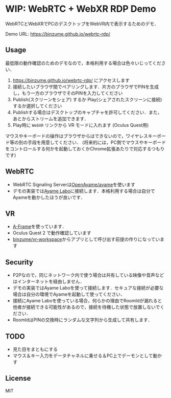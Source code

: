 # WIP: WebRTC + WebXR RDP Demo

WebRTCとWebXRでPCのデスクトップをWebVR内で表示するためのデモ．

Demo URL: https://binzume.github.io/webrtc-rdp/

## Usage

最低限の動作確認のためのデモなので，本格利用する場合は色々いじってください．

1. https://binzume.github.io/webrtc-rdp/ にアクセスします
2. 接続したいブラウザ間でペアリングします．片方のブラウザでPINを生成し，もう一方のブラウザでそのPINを入力してください
3. Publish(スクリーンをシェア) するか Play(シェアされたスクリーンに接続) するか選択してください
4. Publishする場合はデスクトップのキャプチャを許可してください．また，あとからストリームを追加できます．
5. Play時に `WebXR` リンクから VR モードに入れます (Oculus Quest用)

マウスやキーボードの操作はブラウザからはできないので，ワイヤレスキーボード等の別の手段を用意してください．
(将来的には，PC側でマウスやキーボードをコントロールする何かを起動しておくかChrome拡張あたりで対応するつもりです)

## WebRTC

- WebRTC Signaling Serverは[OpenAyame/ayame](https://github.com/OpenAyame/ayame)を使います
- デモの実装では[Ayame Labo](https://ayame-labo.shiguredo.jp/)に接続します．本格利用する場合は自分でAyameを動かしたほうが良いです．

## VR

- [A-Frame](https://aframe.io/)を使っています．
- Oculus Quest 2 で動作確認しています
- [binzume/vr-workspace](https://github.com/binzume/vr-workspace)からアプリとして呼び出す前提の作りになっています

## Security

- P2Pなので，同じネットワーク内で使う場合は共有している映像や音声などはインターネットを経由しません．
- デモの実装ではAyame Laboを使って接続します．セキュアな接続が必要な場合は自分の環境でAyameを起動して使ってください．
- 接続にAyame Laboを使っている場合，何らかの理由でRoomIdが漏れると他者が接続できる可能性があるので，接続を待機した状態で放置しないでください．
- RoomIdはPINの交換時にランダムな文字列から生成して共有します．

## TODO

- 見た目をまともにする
- マウス＆キー入力をデータチャネルに乗せる＆PC上でデーモンとして動かす

## License

MIT
